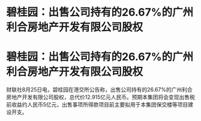 # 碧桂园：出售公司持有的26.67%的广州利合房地产开发有限公司股权

# 碧桂园：出售公司持有的26.67%的广州利合房地产开发有限公司股权

财联社8月25日电，碧桂园在港交所公告称，出售公司持有的26.67%的广州利合房地产开发有限公司股权，总代价12.915亿元人民币。预期本集团将会变现出售税前收益约人民币5亿元，出售事项所得款项目前主要拟用于本集团保交楼等项目建设开支。

